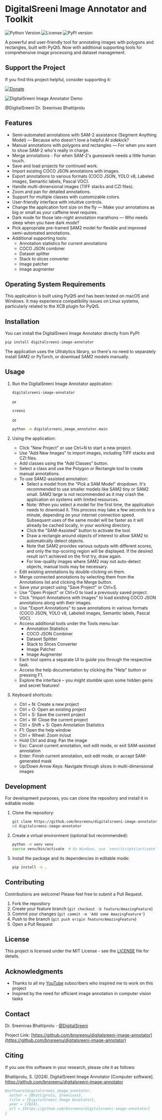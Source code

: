 # DigitalSreeni Image Annotator and Toolkit

![Python Version](https://img.shields.io/badge/python-3.10%2B-blue)
![License](https://img.shields.io/badge/license-MIT-green)
![PyPI version](https://img.shields.io/pypi/v/digitalsreeni-image-annotator.svg?style=flat-square)

A powerful and user-friendly tool for annotating images with polygons and rectangles, built with PyQt5. Now with additional supporting tools for comprehensive image processing and dataset management.

## Support the Project

If you find this project helpful, consider supporting it:

[![Donate](https://www.paypalobjects.com/en_US/i/btn/btn_donate_LG.gif)](https://www.paypal.com/donate/?business=FGQL3CNJGJP9C&no_recurring=0&item_name=If+you+find+this+Image+Annotator+project+helpful%2C+consider+supporting+it%3A&currency_code=USD)



![DigitalSreeni Image Annotator Demo](screenshots/digitalsreeni-image-annotator-demo.gif)


@DigitalSreeni
Dr. Sreenivas Bhattiprolu

## Features

- Semi-automated annotations with SAM-2 assistance (Segment Anything Model) — Because who doesn't love a helpful AI sidekick?
- Manual annotations with polygons and rectangles — For when you want to show SAM-2 who's really in charge.
- Merge annotations - For when SAM-2's guesswork needs a little human touch. 
- Save and load projects for continued work.
- Import existing COCO JSON annotations with images.
- Export annotations to various formats (COCO JSON, YOLO v8, Labeled images, Semantic labels, Pascal VOC).
- Handle multi-dimensional images (TIFF stacks and CZI files).
- Zoom and pan for detailed annotations.
- Support for multiple classes with customizable colors.
- User-friendly interface with intuitive controls.
- Change the application font size on the fly — Make your annotations as big or small as your caffeine level requires.
- Dark mode for those late-night annotation marathons — Who needs sleep when you have dark mode?
- Pick appropriate pre-trained SAM2 model for flexible and improved semi-automated annotations.
- Additional supporting tools:
  - Annotation statistics for current annotations
  - COCO JSON combiner
  - Dataset splitter
  - Stack to slices converter
  - Image patcher
  - Image augmenter

## Operating System Requirements
This application is built using PyQt5 and has been tested on macOS and Windows. It may experience compatibility issues on Linux systems, particularly related to the XCB plugin for PyQt5.

## Installation

You can install the DigitalSreeni Image Annotator directly from PyPI:

```bash
pip install digitalsreeni-image-annotator
```

The application uses the Ultralytics library, so there's no need to separately install SAM2 or PyTorch, or download SAM2 models manually.

## Usage

1. Run the DigitalSreeni Image Annotator application:
   ```bash
   digitalsreeni-image-annotator
   ```
   or
    ```bash
    sreeni
    ```
   or
   ```bash
   python -m digitalsreeni_image_annotator.main
   ```

2. Using the application:
   - Click "New Project" or use Ctrl+N to start a new project.
   - Use "Add New Images" to import images, including TIFF stacks and CZI files.
   - Add classes using the "Add Classes" button.
   - Select a class and use the Polygon or Rectangle tool to create manual annotations.
   - To use SAM2-assisted annotation:
     - Select a model from the "Pick a SAM Model" dropdown. It's recommended to use smaller models like SAM2 tiny or SAM2 small. SAM2 large is not recommended as it may crash the application on systems with limited resources.  
     - Note: When you select a model for the first time, the application needs to download it. This process may take a few seconds to a minute, depending on your internet connection speed. Subsequent uses of the same model will be faster as it will already be cached locally, in your working directory.
     - Click the "SAM-Assisted" button to activate the tool.
     - Draw a rectangle around objects of interest to allow SAM2 to automatically detect objects.
     - Note that SAM2 provides various outputs with different scores, and only the top-scoring region will be displayed. If the desired result isn't achieved on the first try, draw again.
     - For low-quality images where SAM2 may not auto-detect objects, manual tools may be necessary.
   - Edit existing annotations by double-clicking on them.
   - Merge connected annotations by selecting them from the Annotations list and clicking the Merge button. 
   - Save your project using "Save Project" or Ctrl+S.
   - Use "Open Project" or Ctrl+O to load a previously saved project.
   - Click "Import Annotations with Images" to load existing COCO JSON annotations along with their images.
   - Use "Export Annotations" to save annotations in various formats (COCO JSON, YOLO v8, Labeled images, Semantic labels, Pascal VOC).
   - Access additional tools under the Tools menu bar:
     - Annotation Statistics
     - COCO JSON Combiner
     - Dataset Splitter
     - Stack to Slices Converter
     - Image Patcher
     - Image Augmenter
   - Each tool opens a separate UI to guide you through the respective task.
   - Access the help documentation by clicking the "Help" button or pressing F1.
   - Explore the interface – you might stumble upon some hidden gems and secret features!

3. Keyboard shortcuts:
   - Ctrl + N: Create a new project
   - Ctrl + O: Open an existing project
   - Ctrl + S: Save the current project
   - Ctrl + W: Close the current project
   - Ctrl + Shift + S: Open Annotation Statistics
   - F1: Open the help window
   - Ctrl + Wheel: Zoom in/out
   - Hold Ctrl and drag: Pan the image
   - Esc: Cancel current annotation, exit edit mode, or exit SAM-assisted annotation
   - Enter: Finish current annotation, exit edit mode, or accept SAM-generated mask
   - Up/Down Arrow Keys: Navigate through slices in multi-dimensional images

## Development

For development purposes, you can clone the repository and install it in editable mode:

1. Clone the repository:
   ```bash
   git clone https://github.com/bnsreenu/digitalsreeni-image-annotator.git
   cd digitalsreeni-image-annotator
   ```

2. Create a virtual environment (optional but recommended):
   ```bash
   python -m venv venv
   source venv/bin/activate  # On Windows, use `venv\Scripts\activate`
   ```

3. Install the package and its dependencies in editable mode:
   ```bash
   pip install -e .
   ```

## Contributing

Contributions are welcome! Please feel free to submit a Pull Request.

1. Fork the repository
2. Create your feature branch (`git checkout -b feature/AmazingFeature`)
3. Commit your changes (`git commit -m 'Add some AmazingFeature'`)
4. Push to the branch (`git push origin feature/AmazingFeature`)
5. Open a Pull Request

## License

This project is licensed under the MIT License - see the [LICENSE](LICENSE) file for details.

## Acknowledgments

- Thanks to all my [YouTube](http://www.youtube.com/c/DigitalSreeni) subscribers who inspired me to work on this project
- Inspired by the need for efficient image annotation in computer vision tasks

## Contact

Dr. Sreenivas Bhattiprolu - [@DigitalSreeni](https://twitter.com/DigitalSreeni)

Project Link: [https://github.com/bnsreenu/digitalsreeni-image-annotator](https://github.com/bnsreenu/digitalsreeni-image-annotator)

## Citing

If you use this software in your research, please cite it as follows:

Bhattiprolu, S. (2024). DigitalSreeni Image Annotator [Computer software]. 
https://github.com/bnsreenu/digitalsreeni-image-annotator

```bibtex
@software{digitalsreeni_image_annotator,
  author = {Bhattiprolu, Sreenivas},
  title = {DigitalSreeni Image Annotator},
  year = {2024},
  url = {https://github.com/bnsreenu/digitalsreeni-image-annotator}
}
```

